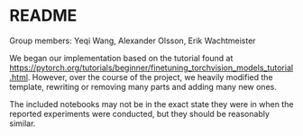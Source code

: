 # README

Group members: Yeqi Wang, Alexander Olsson, Erik Wachtmeister


We began our implementation based on the tutorial found at https://pytorch.org/tutorials/beginner/finetuning_torchvision_models_tutorial.html. However, over the course of the project, we heavily modified the template, rewriting or removing many parts and adding many new ones.

The included notebooks may not be in the exact state they were in when the reported experiments were conducted, but they should be reasonably similar.
